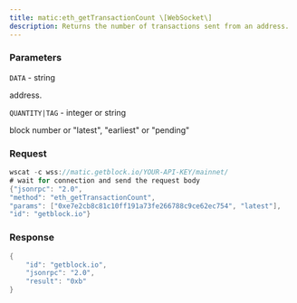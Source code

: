 ```yaml
---
title: matic:eth_getTransactionCount \[WebSocket\]
description: Returns the number of transactions sent from an address.
---
```


### Parameters


`DATA` - string

address.

`QUANTITY|TAG` - integer or string

block number or "latest", "earliest" or "pending"

### Request

``` java
wscat -c wss://matic.getblock.io/YOUR-API-KEY/mainnet/ 
# wait for connection and send the request body 
{"jsonrpc": "2.0",
"method": "eth_getTransactionCount",
"params": ["0xe7e2cb8c81c10ff191a73fe266788c9ce62ec754", "latest"],
"id": "getblock.io"}
```

###  Response

``` java
{
    "id": "getblock.io",
    "jsonrpc": "2.0",
    "result": "0xb"
}
```

